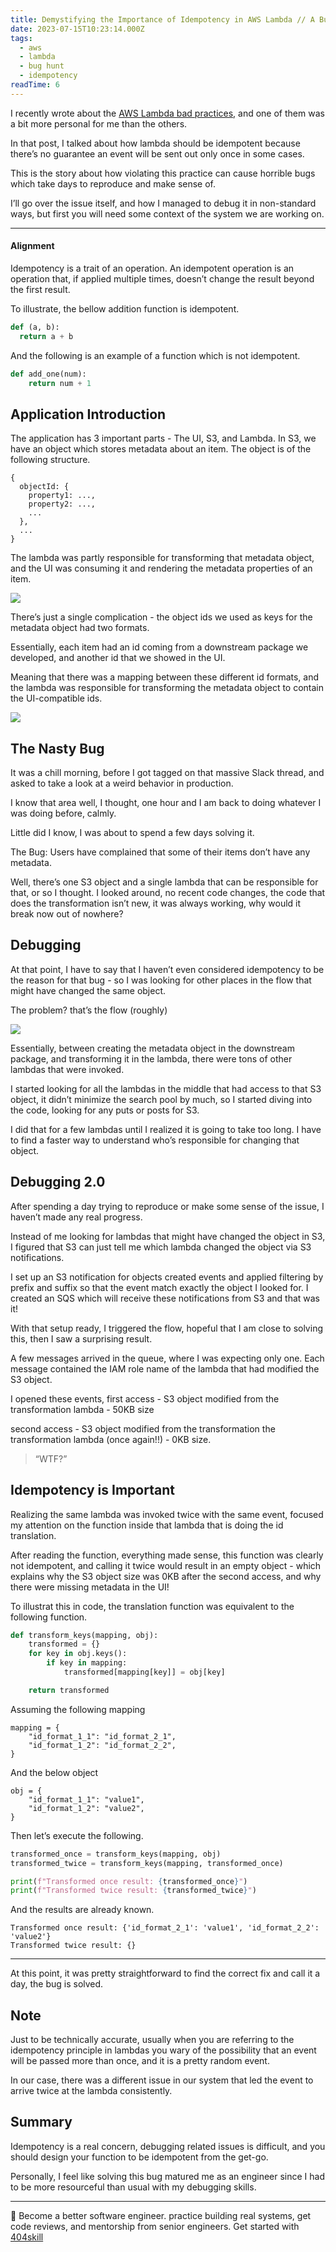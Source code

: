 ```yaml
---
title: Demystifying the Importance of Idempotency in AWS Lambda // A Bug Hunt Tale
date: 2023-07-15T10:23:14.000Z
tags:
  - aws
  - lambda
  - bug hunt
  - idempotency
readTime: 6
---
```


I recently wrote about the [AWS Lambda bad practices](https://www.16elt.com/2023/07/12/aws-lambda-pitfalls/), and one of them was a bit more personal for me than the others.

In that post, I talked about how lambda should be idempotent because there’s no guarantee an event will be sent out only once in some cases.

This is the story about how violating this practice can cause horrible bugs which take days to reproduce and make sense of.

I’ll go over the issue itself, and how I managed to debug it in non-standard ways, but first you will need some context of the system we are working on.

---

#### Alignment
Idempotency is a trait of an operation.
An idempotent operation is an operation that, if applied multiple times, doesn’t change the result beyond the first result.

To illustrate, the bellow addition function is idempotent.

```python
def (a, b):
  return a + b
```

And the following is an example of a function which is not idempotent.

```python
def add_one(num):
    return num + 1
```

## Application Introduction

The application has 3 important parts - The UI, S3, and Lambda.
In S3, we have an object which stores metadata about an item.
The object is of the following structure.

```
{
  objectId: {
    property1: ...,
    property2: ...,
    ...
  },
  ...
}
```

The lambda was partly responsible for transforming that metadata object, and the UI was consuming it and rendering the metadata properties of an item.

![](../idempotency-aws-lambda/idempotency-lambda-flow.webp)

There’s just a single complication - the object ids we used as keys for the metadata object had two formats.

Essentially, each item had an id coming from a downstream package we developed, and another id that we showed in the UI.

Meaning that there was a mapping between these different id formats, and the lambda was responsible for transforming the metadata object to contain the UI-compatible ids.

![](../idempotency-aws-lambda/idempotency-lambda-transformation.webp)

## The Nasty Bug

It was a chill morning, before I got tagged on that massive Slack thread, and asked to take a look at a weird behavior in production.

I know that area well, I thought, one hour and I am back to doing whatever I was doing before, calmly.

Little did I know, I was about to spend a few days solving it.

The Bug: Users have complained that some of their items don’t have any metadata.

Well, there’s one S3 object and a single lambda that can be responsible for that, or so I thought.
I looked around, no recent code changes, the code that does the transformation isn’t new, it was always working, why would it break now out of nowhere?

## Debugging

At that point, I have to say that I haven’t even considered idempotency to be the reason for that bug - so I was looking for other places in the flow that might have changed the same object.

The problem? that’s the flow (roughly)

![](../idempotency-aws-lambda/idempotency-lambda-debugging-flow.webp)

Essentially, between creating the metadata object in the downstream package, and transforming it in the lambda, there were tons of other lambdas that were invoked.

I started looking for all the lambdas in the middle that had access to that S3 object, it didn’t minimize the search pool by much, so I started diving into the code, looking for any puts or posts for S3.

I did that for a few lambdas until I realized it is going to take too long. I have to find a faster way to understand who’s responsible for changing that object.

## Debugging 2.0

After spending a day trying to reproduce or make some sense of the issue, I haven’t made any real progress.

Instead of me looking for lambdas that might have changed the object in S3, I figured that S3 can just tell me which lambda changed the object via S3 notifications.

I set up an S3 notification for objects created events and applied filtering by prefix and suffix so that the event match exactly the object I looked for.
I created an SQS which will receive these notifications from S3 and that was it!

With that setup ready, I triggered the flow, hopeful that I am close to solving this, then I saw a surprising result.

A few messages arrived in the queue, where I was expecting only one. Each message contained the IAM role name of the lambda that had modified the S3 object.

I opened these events, first access - S3 object modified from the transformation lambda - 50KB size

second access - S3 object modified from the transformation the transformation lambda (once again!!) - 0KB size.

> “WTF?”

## Idempotency is Important

Realizing the same lambda was invoked twice with the same event, focused my attention on the function inside that lambda that is doing the id translation.

After reading the function, everything made sense, this function was clearly not idempotent, and calling it twice would result in an empty object - which explains why the S3 object size was 0KB after the second access, and why there were missing metadata in the UI!

To illustrat this in code, the translation function was equivalent to the following function.

```python
def transform_keys(mapping, obj):
    transformed = {}
    for key in obj.keys():
        if key in mapping:
            transformed[mapping[key]] = obj[key]

    return transformed
```

Assuming the following mapping

```
mapping = {
    "id_format_1_1": "id_format_2_1",
    "id_format_1_2": "id_format_2_2",
}
```

And the below object

```
obj = {
    "id_format_1_1": "value1",
    "id_format_1_2": "value2",
}
```

Then let’s execute the following.

```python
transformed_once = transform_keys(mapping, obj)
transformed_twice = transform_keys(mapping, transformed_once)

print(f"Transformed once result: {transformed_once}")
print(f"Transformed twice result: {transformed_twice}")
```

And the results are already known.

```
Transformed once result: {'id_format_2_1': 'value1', 'id_format_2_2': 'value2'}
Transformed twice result: {}
```

---

At this point, it was pretty straightforward to find the correct fix and call it a day, the bug is solved.

## Note

Just to be technically accurate, usually when you are referring to the idempotency principle in lambdas you wary of the possibility that an event will be passed more than once, and it is a pretty random event.

In our case, there was a different issue in our system that led the event to arrive twice at the lambda consistently.

## Summary

Idempotency is a real concern, debugging related issues is difficult, and you should design your function to be idempotent from the get-go.

Personally, I feel like solving this bug matured me as an engineer since I had to be more resourceful than usual with my debugging skills.


<!-- PROMO BLOCK -->
---

🚨 Become a better software engineer. practice building real systems, get code reviews, and mentorship from senior engineers.
Get started with [404skill](https://404skill.github.io/#/)
<!-- END PROMO BLOCK -->


